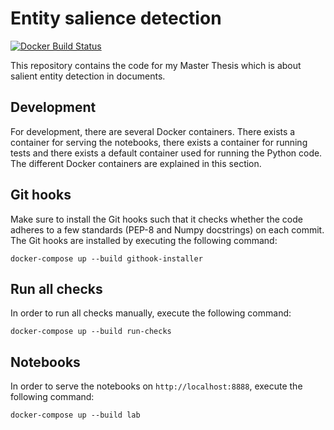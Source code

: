 # Entity salience detection

[![Docker Build Status](https://img.shields.io/docker/cloud/build/kevin91nl/entity-salience.svg)](https://hub.docker.com/r/kevin91nl/entity-salience/)

This repository contains the code for my Master Thesis which is about salient entity detection in documents.

## Development

For development, there are several Docker containers. There exists a container for serving the notebooks, there exists a container for running tests and there exists a default container used for running the Python code. The different Docker containers are explained in this section.

## Git hooks

Make sure to install the Git hooks such that it checks whether the code adheres to a few standards (PEP-8 and Numpy docstrings) on each commit. The Git hooks are installed by executing the following command:

`docker-compose up --build githook-installer`

## Run all checks

In order to run all checks manually, execute the following command:

`docker-compose up --build run-checks`

## Notebooks

In order to serve the notebooks on `http://localhost:8888`, execute the following command:

`docker-compose up --build lab`